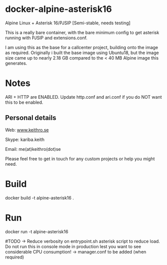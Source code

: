 # docker-alpine-asterisk16
Alpine Linux + Asterisk 16/PJSIP [Semi-stable, needs testing]

This is a really bare container, with the bare minimum config to get asterisk running with PJSIP and extensions.conf.

I am using this as the base for a callcenter project, building onto the image as required.
Originally i built the base image using Ubuntu18, but the image size came up to nearly 2.18 GB compared to the < 40 MB Alpine image this generates.

# Notes
ARI + HTTP are ENABLED. Update http.conf and ari.conf if you do NOT want this to be enabled.


## Personal details

Web: www.keithro.se

Skype: kariba.keith

Email: me(at)keithro(dot)se

Please feel free to get in touch for any custom projects or help you might need.

# Build
docker build -t alpine-asterisk16 .

# Run
docker run -t alpine-asterisk16


#TODO
 -> Reduce verbosity on entrypoint.sh asterisk script to reduce load. Do not run this in console mode in production lest you want to see considerable CPU consumption!
 -> manager.conf to be added (when required)
